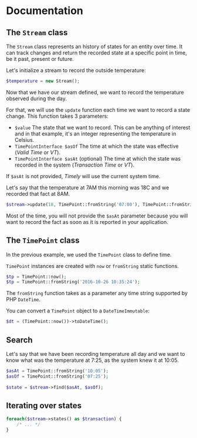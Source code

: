 # Documentation

## The `Stream` class

The `Stream` class represents an history of states for an entity over time.
It can track changes and return the recorded state at a specific point in time, be it past, present or future.

Let's initialize a stream to record the outside temperature:

```php
$temperature = new Stream();
```

Now that we have our stream defined, we want to record the temperature observed during the day.

For that, we will use the `update` function each time we want to record a state change. This function takes 3 parameters:

- `$value` The state that we want to record. This can be anything of interest and in that example, it's an integer representing the temperature in Celsius.
- `TimePointInterface $asOf` The time at which the state was effective (*Valid Time* or *VT*).
- `TimePointInterface $asAt` (optional) The time at which the state was recorded in the system (*Transaction Time* or *VT*).

If `$asAt` is not provided, *Timely* will use the current system time.

Let's say that the temperature at 7AM this morning was 18C and we recorded that fact at 8AM.

```php
$stream->update(18, TimePoint::fromString('07:00'), TimePoint::fromString('08:00'));
```

Most of the time, you will not provide the `$asAt` parameter because you will want to record the fact as soon as it is reported in your application.


## The `TimePoint` class

In the previous example, we used the `TimePoint` class to define time.

`TimePoint` instances are created with `now` or `fromString` static functions.
 
```php
$tp = TimePoint::now();
$tp = TimePoint::fromString('2016-10-26 10:35:24');
```

The `fromString` function takes as a parameter any time string supported by PHP `DateTime`.

You can convert a `TimePoint` object to a `DateTimeImmutable`:

```php
$dt = (TimePoint::now())->toDateTime();
```


## Search

Let's say that we have been recording temperature all day and we want to know what was the temperature at 7:25, as the system knew it at 10:05.

```php
$asAt = TimePoint::fromString('10:05');
$asOf = TimePoint::fromString('07:25');
 
$state = $stream->find($asAt, $asOf);
```


## Iterating over states

```php
foreach($stream->states() as $transaction) {
    /* ... */
}
```
